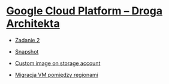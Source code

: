 # [Google Cloud Platform – Droga Architekta](https://szkolachmury.pl/kursy/google-cloud-platform/)


* [Zadanie 2](./Zadanie2)

* [Snapshot](./Lekcja22)

* [Custom image on storage account](./Lekcja23)

* [Migracja VM pomiędzy regionami](./Lekcja25)